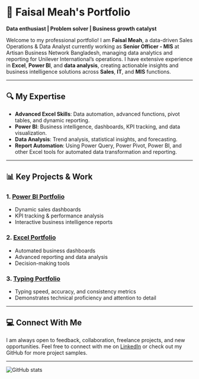 # 📁 Faisal Meah's Portfolio

**Data enthusiast | Problem solver | Business growth catalyst**

Welcome to my professional portfolio! I am **Faisal Meah**, a data-driven Sales Operations & Data Analyst currently working as **Senior Officer - MIS** at Artisan Business Network Bangladesh, managing data analytics and reporting for Unilever International’s operations. I have extensive experience in **Excel**, **Power BI**, and **data analysis**, creating actionable insights and business intelligence solutions across **Sales**, **IT**, and **MIS** functions.

---

## 🔍 My Expertise  
- **Advanced Excel Skills**: Data automation, advanced functions, pivot tables, and dynamic reporting.  
- **Power BI**: Business intelligence, dashboards, KPI tracking, and data visualization.  
- **Data Analysis**: Trend analysis, statistical insights, and forecasting.  
- **Report Automation**: Using Power Query, Power Pivot, Power BI, and other Excel tools for automated data transformation and reporting.

---

## 📊 Key Projects & Work

### 1. **[Power BI Portfolio](https://github.com/Farabi1096/powerbi-dashboards)**  
- Dynamic sales dashboards  
- KPI tracking & performance analysis  
- Interactive business intelligence reports  

### 2. **[Excel Portfolio](https://github.com/Farabi1096/excel-automated-reports)**  
- Automated business dashboards  
- Advanced reporting and data analysis  
- Decision-making tools  

### 3. **[Typing Portfolio](https://github.com/Farabi1096/typing-tornado)**  
- Typing speed, accuracy, and consistency metrics  
- Demonstrates technical proficiency and attention to detail  

---

## 💻 Connect With Me  
I am always open to feedback, collaboration, freelance projects, and new opportunities. Feel free to connect with me on [LinkedIn](https://www.linkedin.com/in/faisal-meah/) or check out my GitHub for more project samples.

---

![GitHub stats](https://github-readme-stats.vercel.app/api?username=Farabi1096&show_icons=true&theme=radical)
